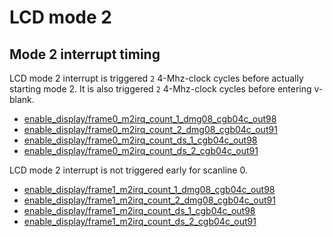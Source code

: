 
# LCD mode 2

## Mode 2 interrupt timing

LCD mode 2 interrupt is triggered `2` 4-Mhz-clock cycles before actually
starting mode 2.
It is also triggered `2` 4-Mhz-clock cycles before entering v-blank.

* [enable_display/frame0_m2irq_count_1_dmg08_cgb04c_out98](
  https://github.com/sinamas/gambatte/tree/master/test/hwtests/enable_display/frame0_m2irq_count_1_dmg08_cgb04c_out98.asm)
* [enable_display/frame0_m2irq_count_2_dmg08_cgb04c_out91](
  https://github.com/sinamas/gambatte/tree/master/test/hwtests/enable_display/frame0_m2irq_count_2_dmg08_cgb04c_out91.asm)
* [enable_display/frame0_m2irq_count_ds_1_cgb04c_out98](
  https://github.com/sinamas/gambatte/tree/master/test/hwtests/enable_display/frame0_m2irq_count_ds_1_cgb04c_out98.asm)
* [enable_display/frame0_m2irq_count_ds_2_cgb04c_out91](
  https://github.com/sinamas/gambatte/tree/master/test/hwtests/enable_display/frame0_m2irq_count_ds_2_cgb04c_out91.asm)

LCD mode 2 interrupt is not triggered early for scanline 0.

* [enable_display/frame1_m2irq_count_1_dmg08_cgb04c_out98](
  https://github.com/sinamas/gambatte/tree/master/test/hwtests/enable_display/frame1_m2irq_count_1_dmg08_cgb04c_out98.asm)
* [enable_display/frame1_m2irq_count_2_dmg08_cgb04c_out91](
  https://github.com/sinamas/gambatte/tree/master/test/hwtests/enable_display/frame1_m2irq_count_2_dmg08_cgb04c_out91.asm)
* [enable_display/frame1_m2irq_count_ds_1_cgb04c_out98](
  https://github.com/sinamas/gambatte/tree/master/test/hwtests/enable_display/frame1_m2irq_count_ds_1_cgb04c_out98.asm)
* [enable_display/frame1_m2irq_count_ds_2_cgb04c_out91](
  https://github.com/sinamas/gambatte/tree/master/test/hwtests/enable_display/frame1_m2irq_count_ds_2_cgb04c_out91.asm)
